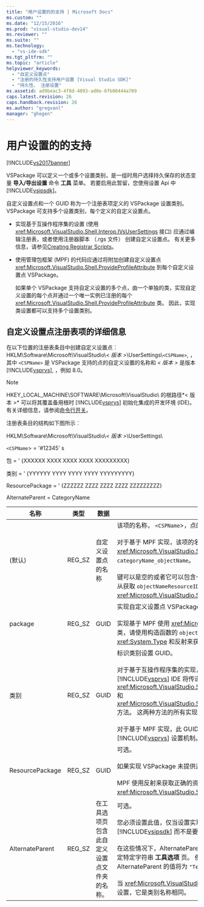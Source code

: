 ```yaml
---
title: "用户设置的的支持 | Microsoft Docs"
ms.custom: ""
ms.date: "12/15/2016"
ms.prod: "visual-studio-dev14"
ms.reviewer: ""
ms.suite: ""
ms.technology: 
  - "vs-ide-sdk"
ms.tgt_pltfrm: ""
ms.topic: "article"
helpviewer_keywords: 
  - "自定义设置点"
  - "注册的持久性支持用户设置 [Visual Studio SDK]"
  - "持久性、 注册设置"
ms.assetid: ad9beac3-4f8d-4093-ad0e-6fb00444a709
caps.latest.revision: 26
caps.handback.revision: 26
ms.author: "gregvanl"
manager: "ghogen"
---
```

# 用户设置的的支持
[!INCLUDE[vs2017banner](../../code-quality/includes/vs2017banner.md)]

VSPackage 可以定义一个或多个设置类别，是一组时用户选择持久保存的状态变量 **导入\/导出设置** 命令 **工具** 菜单。 若要启用此暂留，您使用设置 Api 中 [!INCLUDE[vsipsdk](../../extensibility/includes/vsipsdk_md.md)]。  
  
 自定义设置点和一个 GUID 称为一个注册表项定义的 VSPackage 设置类别。 VSPackage 可支持多个设置类别，每个定义的自定义设置点。  
  
-   实现基于互操作程序集的设置 \(使用 <xref:Microsoft.VisualStudio.Shell.Interop.IVsUserSettings> 接口\) 应通过编辑注册表，或者使用注册器脚本 （.rgs 文件） 创建自定义设置点。 有关更多信息，请参见[Creating Registrar Scripts](/visual-cpp/atl/creating-registrar-scripts)。  
  
-   使用管理包框架 \(MPF\) 的代码应通过将附加创建自定义设置点 <xref:Microsoft.VisualStudio.Shell.ProvideProfileAttribute> 到每个自定义设置点 VSPackage。  
  
     如果单个 VSPackage 支持自定义设置的多个点，由一个单独的类，实现自定义设置的每个点并通过一个唯一实例已注册的每个 <xref:Microsoft.VisualStudio.Shell.ProvideProfileAttribute> 类。 因此，实现类设置都可以支持多个设置类别。  
  
## 自定义设置点注册表项的详细信息  
 在以下位置的注册表条目中创建自定义设置点︰ HKLM\\Software\\Microsoft\\VisualStudio\\*\< 版本 \>*\\UserSettings\\`<CSPName>`, ，其中 `<CSPName>` 是 VSPackage 支持的点的自定义设置的名称和 *\< 版本 \>* 是版本 [!INCLUDE[vsprvs](../../code-quality/includes/vsprvs_md.md)], ，例如 8.0。  
  
> [!NOTE]
>  HKEY\_LOCAL\_MACHINE\\SOFTWARE\\Microsoft\\VisualStudio\\ 的根路径*\< 版本 \>* 可以将其覆盖备用根时 [!INCLUDE[vsprvs](../../code-quality/includes/vsprvs_md.md)] 初始化集成的开发环境 \(IDE\)。 有关详细信息，请参阅[命令行开关](../../extensibility/command-line-switches-visual-studio-sdk.md)。  
  
 注册表条目的结构如下图所示︰  
  
 HKLM\\Software\\Microsoft\\VisualStudio\\*\< 版本 \>*\\UserSettings\\  
  
 `<CSPName`\> \= '\#12345' s  
  
 包 \= ' {XXXXXX XXXX XXXX XXXX XXXXXXXXX}  
  
 类别 \= ' {YYYYYY YYYY YYYY YYYY YYYYYYYYY}  
  
 ResourcePackage \= ' {ZZZZZZ ZZZZ ZZZZ ZZZZ ZZZZZZZZZ}  
  
 AlternateParent \= CategoryName  
  
|名称|类型|数据|描述|  
|--------|--------|--------|--------|  
|\(默认\)|REG\_SZ|自定义设置点的名称|该项的名称， `<CSPName`\>，点的自定义设置的未本地化名称。<br /><br /> 对于基于 MPF 实现，该项的名称通过组合 `categoryName` 和 `objectName` 参数 <xref:Microsoft.VisualStudio.Shell.ProvideProfileAttribute> 到构造函数 `categoryName_objectName`。<br /><br /> 键可以是空的或者它可以包含一个附属 DLL 中的本地化字符串的引用的 ID。 此值从获取 `objectNameResourceID` 参数 <xref:Microsoft.VisualStudio.Shell.ProvideProfileAttribute> 构造函数。|  
|package|REG\_SZ|GUID|实现自定义设置点 VSPackage 的 GUID。<br /><br /> 实现基于 MPF 使用 <xref:Microsoft.VisualStudio.Shell.ProvideProfileAttribute> 类，请使用构造函数的 `objectType` 参数，其中包含 VSPackage <xref:System.Type> 和反射来获取此值。|  
|类别|REG\_SZ|GUID|标识类别设置 GUID。<br /><br /> 对于基于互操作程序集的实现，此值可以是任意选择的 GUID，其 [!INCLUDE[vsprvs](../../code-quality/includes/vsprvs_md.md)] IDE 将传递给 <xref:Microsoft.VisualStudio.Shell.Interop.IVsUserSettings.ExportSettings%2A> 和 <xref:Microsoft.VisualStudio.Shell.Interop.IVsUserSettings.ImportSettings%2A> 方法。 这两种方法的所有实现应都验证其 GUID 参数。<br /><br /> 对于基于 MPF 实现，此 GUID 通过获取 <xref:System.Type> 类实现的 [!INCLUDE[vsprvs](../../code-quality/includes/vsprvs_md.md)] 设置机制。|  
|ResourcePackage|REG\_SZ|GUID|可选。<br /><br /> 如果实现 VSPackage 未提供这些，路径以附属 DLL 包含本地化字符串。<br /><br /> MPF 使用反射来获取正确的资源 VSPackage，因此 <xref:Microsoft.VisualStudio.Shell.ProvideProfileAttribute> 类不会设置此参数。|  
|AlternateParent|REG\_SZ|在工具选项页包含此自定义设置点文件夹的名称。|可选。<br /><br /> 您必须设置此值，仅当设置实现支持 **工具选项** 使用中的持久性机制的页面 [!INCLUDE[vsipsdk](../../extensibility/includes/vsipsdk_md.md)] 而不是要保存状态的自动化模型中的机制。<br /><br /> 在这些情况下，AlternateParent 项中的值是 `topic` 部分 `topic.sub-topic` 用来确定特定字符串 **工具选项** 页。 例如，对于 **工具选项** 页 `"TextEditor.Basic"` AlternateParent 的值将为 `"TextEditor"`。<br /><br /> 当 <xref:Microsoft.VisualStudio.Shell.ProvideProfileAttribute> 生成点的自定义的设置，它是类别名称相同。|